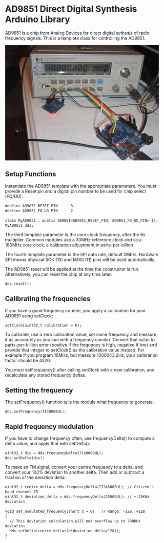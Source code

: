 # AD9851 Direct Digital Synthesis Arduino Library

AD9851 is a chip from Analog Devices for direct digital sythesis of radio frequency signals.
This is a template class for controlling the AD9851.

![AD9851 Example](examples/AD9851Sweep/AD9851Sweep.jpg)

## Setup Functions

Instantiate the AD9851 template with the appropriate parameters.
You must provide a Reset pin and a digital pin number to be used for chip select (FQ/UD):

    #define AD9851_RESET_PIN      3
    #define AD9851_FQ_UD_PIN      2

    class MyAD9851 : public AD9851<AD9851_RESET_PIN, AD9851_FQ_UD_PIN> {};
    MyAD9851 dds;

The third template parameter is the core clock frequency, after the 6x multiplier.
Common modules use a 30MHz reference clock and so a 180MHz core clock.
a calibration adjustment in parts-per-billion.

The fourth template parameter is the SPI data rate, default 2Mb/s.
Hardware SPI means physical SCK (13) and MOSI (11) pins will be used automatically.

The AD9851 reset will be applied at the time the constructor is run.
Alternatively, you can reset the chip at any time later:

    dds.reset();

## Calibrating the frequencies

If you have a good frequency counter, you apply a calibration for your AD9851 using setClock:

    setClock(uint32_t calibration = 0);

To calibrate, use a zero calibration value, set some frequency and
measure it as accurately as you can with a frequency counter.
Convert that value to parts-per-billion error (positive if the
frequency is high, negative if low) and provide that integer to
setClock() as the calibration value instead. For example if you
program 10MHz, but measure 1000043.2Hz, your calibration factor
should be 4320.

You must setFrequency() after calling setClock with a new calibration,
and recalculate any stored frequency deltas.

## Setting the frequency

The setFrequency() function tells the module what frequency to generate.

    dds.setFrequency(7140000UL);

## Rapid frequency modulation

If you have to change frequency often, use frequencyDelta() to compute
a delta value, and apply that with setDelta():

    uint32_t div = dds.frequencyDelta(7140000UL);
    dds.setDelta(div);

To make an FM signal, convert your centre frequency to a delta,
and convert your 100% deviation to another delta.
Then add or subtract a fraction of the deviation delta:

    uint32_t centre_delta = dds.frequencyDelta(27245000UL);	// Citizen's band channel 25
    uint32_t deviation_delta = dds.frequencyDelta(25000UL);	// +-25KHz deviation

    void set_modulated_frequency(short d = 0)	// Range: -128..+128
    {
      // This deviation calculation will not overflow up to 700KHz deviation
      dds.setDelta(centre_delta+(d*deviation_delta/128));
    }
